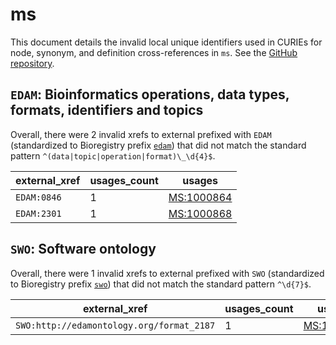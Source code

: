 # ms

This document details the invalid local unique identifiers used in CURIEs
for node, synonym, and definition cross-references in `ms`. See the [GitHub repository](https://github.com/HUPO-PSI/psi-ms-CV).


## `EDAM`: Bioinformatics operations, data types, formats, identifiers and topics

Overall, there were 2 invalid
xrefs to external prefixed with `EDAM` (standardized to Bioregistry
prefix [`edam`](https://bioregistry.io/edam)) that
did not match the standard pattern `^(data|topic|operation|format)\_\d{4}$`.

| external_xref   |   usages_count | usages                                                  |
|-----------------|----------------|---------------------------------------------------------|
| `EDAM:0846`     |              1 | [MS:1000864](http://purl.obolibrary.org/obo/MS_1000864) |
| `EDAM:2301`     |              1 | [MS:1000868](http://purl.obolibrary.org/obo/MS_1000868) |

## `SWO`: Software ontology

Overall, there were 1 invalid
xrefs to external prefixed with `SWO` (standardized to Bioregistry
prefix [`swo`](https://bioregistry.io/swo)) that
did not match the standard pattern `^\d{7}$`.

| external_xref                             |   usages_count | usages                                                  |
|-------------------------------------------|----------------|---------------------------------------------------------|
| `SWO:http://edamontology.org/format_2187` |              1 | [MS:1002659](http://purl.obolibrary.org/obo/MS_1002659) |

